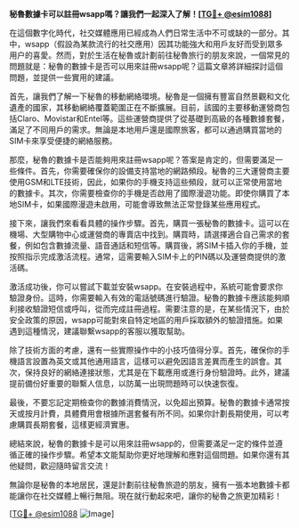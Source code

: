 **秘魯數據卡可以註冊wsapp嗎？讓我們一起深入了解！[[TG💪+ @esim1088](https://t.me/s/esim1088)]**

在這個數字化時代，社交媒體應用已經成為人們日常生活中不可或缺的一部分。其中，wsapp（假設為某款流行的社交應用）因其功能強大和用戶友好而受到眾多用户的喜愛。然而，對於生活在秘魯或計劃前往秘魯旅行的朋友來說，一個常見的問題就是：秘魯的數據卡是否可以用來註冊wsapp呢？這篇文章將詳細探討這個問題，並提供一些實用的建議。

首先，讓我們了解一下秘魯的移動網絡環境。秘魯是一個擁有豐富自然景觀和文化遺產的國家，其移動網絡覆蓋範圍正在不斷擴展。目前，該國的主要移動運營商包括Claro、Movistar和Entel等。這些運營商提供了從基礎到高級的各種數據套餐，滿足了不同用戶的需求。無論是本地用戶還是國際旅客，都可以通過購買當地的SIM卡來享受便捷的網絡服務。

那麼，秘魯的數據卡是否能夠用來註冊wsapp呢？答案是肯定的，但需要滿足一些條件。首先，你需要確保你的設備支持當地的網路頻段。秘魯的三大運營商主要使用GSM和LTE技術，因此，如果你的手機支持這些頻段，就可以正常使用當地的數據卡。其次，你需要檢查你的手機是否啟用了國際漫遊功能。即使你購買了本地SIM卡，如果國際漫遊未啟用，可能會導致無法正常登錄某些應用程式。

接下來，讓我們來看看具體的操作步驟。首先，購買一張秘魯的數據卡。這可以在機場、大型購物中心或運營商的專賣店中找到。購買時，請選擇適合自己需求的套餐，例如包含數據流量、語音通話和短信等。購買後，將SIM卡插入你的手機，並按照指示完成激活流程。通常，這需要輸入SIM卡上的PIN碼以及運營商提供的激活碼。

激活成功後，你可以嘗試下載並安裝wsapp。在安裝過程中，系統可能會要求你驗證身份。這時，你需要輸入有效的電話號碼進行驗證。秘魯的數據卡應該能夠順利接收驗證短信或呼叫，從而完成註冊過程。需要注意的是，在某些情況下，由於安全政策的原因，wsapp可能對來自特定地區的用戶採取額外的驗證措施。如果遇到這種情況，建議聯繫wsapp的客服以獲取幫助。

除了技術方面的考慮，還有一些實際操作中的小技巧值得分享。首先，確保你的手機語言設置為英文或其他通用語言，這樣可以避免因語言差異而產生的誤會。其次，保持良好的網絡連接狀態，尤其是在下載應用或進行身份驗證時。此外，建議提前備份好重要的聯繫人信息，以防萬一出現問題時可以快速恢復。

最後，不要忘記定期檢查你的數據消費情況，以免超出預算。秘魯的數據卡通常按天或按月計費，具體費用會根據所選套餐有所不同。如果你計劃長期使用，可以考慮購買長期套餐，這樣更經濟實惠。

總結來說，秘魯的數據卡是可以用來註冊wsapp的，但需要滿足一定的條件並遵循正確的操作步驟。希望本文能幫助你更好地理解和應對這個問題。如果你還有其他疑問，歡迎隨時留言交流！

無論你是秘魯的本地居民，還是計劃前往秘魯旅遊的朋友，擁有一張本地數據卡都能讓你在社交媒體上暢行無阻。現在就行動起來吧，讓你的秘魯之旅更加精彩！

[[TG💪+ @esim1088](https://t.me/s/esim1088) ![Image](https://i.postimg.cc/4NQfJmqS/Snipaste-2025-05-13-00-14-12.png)]